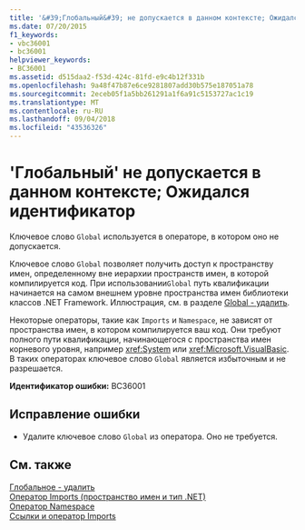 ```yaml
---
title: '&#39;Глобальный&#39; не допускается в данном контексте; Ожидался идентификатор'
ms.date: 07/20/2015
f1_keywords:
- vbc36001
- bc36001
helpviewer_keywords:
- BC36001
ms.assetid: d515daa2-f53d-424c-81fd-e9c4b12f331b
ms.openlocfilehash: 9a48f47b87e6ce9281807add30b575e187051a78
ms.sourcegitcommit: 2eceb05f1a5bb261291a1f6a91c5153727ac1c19
ms.translationtype: MT
ms.contentlocale: ru-RU
ms.lasthandoff: 09/04/2018
ms.locfileid: "43536326"
---
```

# <a name="39global39-not-allowed-in-this-context-identifier-expected"></a>&#39;Глобальный&#39; не допускается в данном контексте; Ожидался идентификатор
Ключевое слово `Global` используется в операторе, в котором оно не допускается.  
  
 Ключевое слово `Global` позволяет получить доступ к пространству имен, определенному вне иерархии пространств имен, в которой компилируется код. При использовании`Global` путь квалификации начинается на самом внешнем уровне пространства имен библиотеки классов .NET Framework. Иллюстрация, см. в разделе [Global - удалить](https://msdn.microsoft.com/library/18c8ba14-40f6-4978-8096-6a5852324635).  
  
 Некоторые операторы, такие как `Imports` и `Namespace`, не зависят от пространства имен, в котором компилируется ваш код. Они требуют полного пути квалификации, начинающегося с пространства имен корневого уровня, например <xref:System> или <xref:Microsoft.VisualBasic>. В таких операторах ключевое слово `Global` является избыточным и не разрешается.  
  
 **Идентификатор ошибки:** BC36001  
  
## <a name="to-correct-this-error"></a>Исправление ошибки  
  
-   Удалите ключевое слово `Global` из оператора. Оно не требуется.  
  
## <a name="see-also"></a>См. также  
 [Глобальное - удалить](https://msdn.microsoft.com/library/18c8ba14-40f6-4978-8096-6a5852324635)  
 [Оператор Imports (пространство имен и тип .NET)](../../visual-basic/language-reference/statements/imports-statement-net-namespace-and-type.md)  
 [Оператор Namespace](../../visual-basic/language-reference/statements/namespace-statement.md)  
 [Ссылки и оператор Imports](../../visual-basic/programming-guide/program-structure/references-and-the-imports-statement.md)
